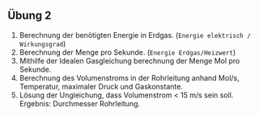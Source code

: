
Übung 2
-----

1. Berechnung der benötigten Energie in Erdgas. (``Energie elektrisch / Wirkungsgrad``)
2. Berechnung der Menge pro Sekunde. (``Energie Erdgas/Heizwert``)
3. Mithilfe der Idealen Gasgleichung berechnung der Menge Mol pro Sekunde. 
4. Berechnung des Volumenstroms in der Rohrleitung anhand Mol/s, Temperatur, maximaler Druck und Gaskonstante.
5. Lösung der Ungleichung, dass Volumenstrom < 15 m/s sein soll. Ergebnis: Durchmesser Rohrleitung.
